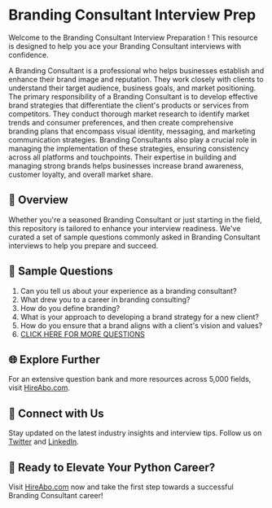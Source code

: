 # Branding Consultant Interview Prep

Welcome to the Branding Consultant Interview Preparation ! This resource is designed to help you ace your Branding Consultant interviews with confidence.

A Branding Consultant is a professional who helps businesses establish and enhance their brand image and reputation. They work closely with clients to understand their target audience, business goals, and market positioning. The primary responsibility of a Branding Consultant is to develop effective brand strategies that differentiate the client's products or services from competitors. They conduct thorough market research to identify market trends and consumer preferences, and then create comprehensive branding plans that encompass visual identity, messaging, and marketing communication strategies. Branding Consultants also play a crucial role in managing the implementation of these strategies, ensuring consistency across all platforms and touchpoints. Their expertise in building and managing strong brands helps businesses increase brand awareness, customer loyalty, and overall market share.

## 🚀 Overview

Whether you're a seasoned Branding Consultant or just starting in the field, this repository is tailored to enhance your interview readiness. We've curated a set of sample questions commonly asked in Branding Consultant interviews to help you prepare and succeed.

## 📝 Sample Questions

1. Can you tell us about your experience as a branding consultant?
2. What drew you to a career in branding consulting?
3. How do you define branding?
4. What is your approach to developing a brand strategy for a new client?
5. How do you ensure that a brand aligns with a client's vision and values?
6. [CLICK HERE FOR MORE QUESTIONS](https://hireabo.com/job/1_4_34/Branding%20Consultant)

## 🌐 Explore Further

For an extensive question bank and more resources across 5,000 fields, visit [HireAbo.com](https://www.hireabo.com).

## 📱 Connect with Us

Stay updated on the latest industry insights and interview tips. Follow us on [Twitter](https://twitter.com/hireabo) and [LinkedIn](https://www.linkedin.com/in/hire-abo-3609972a8/).

## 🚀 Ready to Elevate Your Python Career?

Visit [HireAbo.com](https://www.hireabo.com) now and take the first step towards a successful Branding Consultant career!